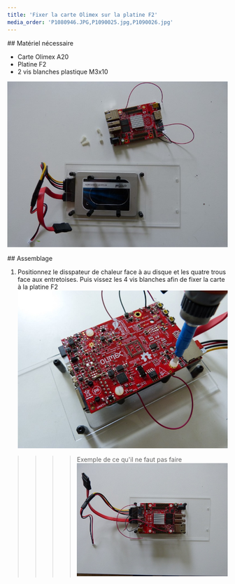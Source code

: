 ```yaml
---
title: 'Fixer la carte Olimex sur la platine F2'
media_order: 'P1080946.JPG,P1090025.jpg,P1090026.jpg'
---
```


## Matériel nécessaire 
* Carte Olimex A20
* Platine F2
* 2 vis blanches plastique M3x10  


![](P1090026.jpg)

 ## Assemblage 
 
1. Positionnez le disspateur de chaleur face à au disque et les quatre trous face aux entretoises. Puis vissez les 4 vis blanches afin de fixer la carte à la platine F2  
![](P1090025.jpg) 

>>>>Exemple de ce qu'il ne faut pas faire
>>>>![](P1080946.JPG)